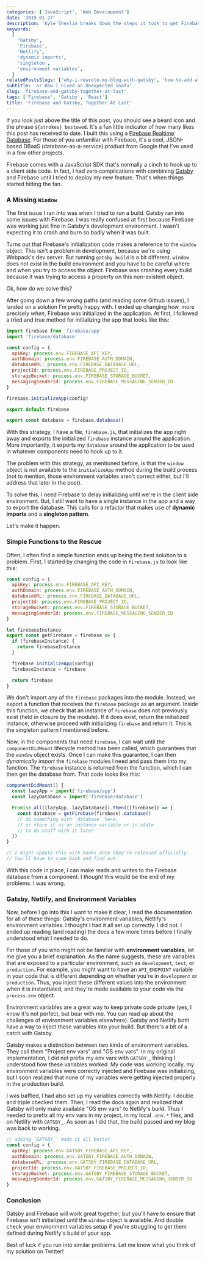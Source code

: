 ```yaml
---
categories: ['JavaScript', 'Web Development']
date: '2019-01-27'
description: 'Kyle Shevlin breaks down the steps it took to get Firebase, Gatsby, and Netlify to work for the new "beard stroke" post-liking feature of his blog'
keywords:
  [
    'Gatsby',
    'Firebase',
    'Netlify',
    'dynamic imports',
    'singleton',
    'environment variables',
  ]
relatedPostsSlugs: ['why-i-rewrote-my-blog-with-gatsby', 'how-to-add-algolia-search-to-a-gatsby-site']
subtitle: 'or How I Fixed an Unexpected Snafu'
slug: 'firebase-and-gatsby-together-at-last'
tags: ['Firebase', 'Gatsby', 'React']
title: 'Firebase and Gatsby, Together At Last'
---
```


If you look just above the title of this post, you should see a beard icon and the phrase `${strokes} bestowed`. It's a fun little indicator of how many likes this post has received to date. I built this using a [Firebase Realtime Database](https://firebase.google.com/). For those of you unfamiliar with Firebase, it's a cool, JSON-based DBaaS (database-as-a-service) product from Google that I've used in a few other projects.

Firebase comes with a JavaScript SDK that's normally a cinch to hook up to a client side code. In fact, I had zero complications with combining [Gatsby](https://www.gatsbyjs.org/) and Firebase until I tried to deploy my new feature. That's when things started hitting the fan.

### A Missing `Window`

The first issue I ran into was when I tried to run a build. Gatsby ran into some issues with Firebase. I was really confused at first because Firebase was working just fine in Gatsby's development environment. I wasn't expecting it to crash and burn so badly when it was built.

Turns out that Firebase's initialization code makes a reference to the `window` object. This isn't a problem in development, because we're using Webpack's dev server. But running `gatsby build` is a bit different. `window` does not exist in the build environment and you have to be careful where and when you try to access the object. Firebase was crashing every build because it was trying to access a property on this non-existent object.

Ok, how do we solve this?

After going down a few wrong paths (and reading some Github issues), I landed on a solution I'm pretty happy with. I ended up changing how, more precisely _when_, Firebase was initialized in the application. At first, I followed a tried and true method for initializing the app that looks like this:

```javascript
import firebase from 'firebase/app'
import 'firebase/database'

const config = {
  apiKey: process.env.FIREBASE_API_KEY,
  authDomain: process.env.FIREBASE_AUTH_DOMAIN,
  databaseURL: process.env.FIREBASE_DATABASE_URL,
  projectId: process.env.FIREBASE_PROJECT_ID,
  storageBucket: process.env.FIREBASE_STORAGE_BUCKET,
  messagingSenderId: process.env.FIREBASE_MESSAGING_SENDER_ID
}

firebase.initializeApp(config)

export default firebase

export const database = firebase.database()
```

With this strategy, I have a file, `firebase.js`, that initializes the app right away and exports the initialized `firebase` instance around the application. More importantly, it exports my `database` around the application to be used in whatever components need to hook up to it.

The problem with this strategy, as mentioned before, is that the `window` object is not available to the `initializeApp` method during the build process (not to mention, those environment variables aren't correct either, but I'll address that later in the post).

To solve this, I need Firebase to delay initializing until we're in the client side environment. But, I still want to have a single instance in the app and a way to export the database. This calls for a refactor that makes use of **dynamic imports** and a **singleton pattern**.

Let's make it happen.

### Simple Functions to the Rescue

Often, I often find a simple function ends up being the best solution to a problem. First, I started by changing the code in `firebase.js` to look like this:

```javascript
const config = {
  apiKey: process.env.FIREBASE_API_KEY,
  authDomain: process.env.FIREBASE_AUTH_DOMAIN,
  databaseURL: process.env.FIREBASE_DATABASE_URL,
  projectId: process.env.FIREBASE_PROJECT_ID,
  storageBucket: process.env.FIREBASE_STORAGE_BUCKET,
  messagingSenderId: process.env.FIREBASE_MESSAGING_SENDER_ID
}

let firebaseInstance
export const getFirebase = firebase => {
  if (firebaseInstance) {
    return firebaseInstance
  }

  firebase.initializeApp(config)
  firebaseInstance = firebase

  return firebase
}
```

We don't import any of the `firebase` packages into the module. Instead, we export a function that receives the `firebase` package as an argument. Inside this function, we check that an instance of `firebase` does not previously exist (held in closure by the module). If it does exist, return the initialized instance, otherwise proceed with initializing `firebase` and return it. This is the singleton pattern I mentioned before.

Now, in the components that need `firebase`, I can wait until the `componentDidMount` lifecycle method has been called, which guarantees that the `window` object exists. Once I can make this guarantee, I can then _dynamically import_ the `firebase` modules I need and pass them into my function. The `firebase` instance is returned from the function, which I can then get the database from. That code looks like this:

```jsx
componentDidMount() {
  const lazyApp = import('firebase/app')
  const lazyDatabase = import('firebase/database')

  Promise.all([lazyApp, lazyDatabase]).then(([firebase]) => {
    const database = getFirebase(firebase).database()
    // do something with `database` here,
    // or store it as an instance variable or in state
    // to do stuff with it later
  })
}

// I might update this with hooks once they're released officially.
// You'll have to come back and find out.
```

With this code in place, I can make reads and writes to the Firebase database from a component. I _thought_ this would be the end of my problems. I was wrong.

### Gatsby, Netlify, and Environment Variables

Now, before I go into this I want to make it clear, I read the documentation for all of these things: Gatsby's environment variables, Netlify's environment variables. I thought I had it all set up correctly. I did not. I ended up reading (and reading) the docs a few more times before I finally understood what I needed to do.

For those of you who might not be familiar with **environment variables**, let me give you a brief explanation. As the name suggests, these are variables that are exposed to a particular environment, such as `development`, `test`, or `production`. For example, you might want to have an `API_ENDPOINT` variable in your code that is different depending on whether you're in `development` or `production`. Thus, you inject these different values into the environment when it is instantiated, and they're made available to your code via the `process.env` object.

Environment variables are a great way to keep private code private (yes, I know it's not perfect, but bear with me. You can read up about the challenges of environment variables elsewhere). Gatsby and Netlify both have a way to inject these variables into your build. But there's a bit of a catch with Gatsby.

Gatsby makes a distinction between two kinds of environment variables. They call them "Project env vars" and "OS env vars". In my original implementation, I did not prefix my env vars with `GATSBY_`, thinking I understood how these variables worked. My code was working locally, my environment variables were correctly injected and Firebase was initializing, but I soon realized that none of my variables were getting injected properly in the production build.

I was baffled, I had also set up my variables correctly with Netlify. I double and triple checked them. Then, I read the docs again and realized that Gatsby will only make available "OS env vars" to Netlify's build. Thus I needed to prefix all my env vars in my project, in my local `.env.*` files, and on Netlify with `GATSBY_`. As soon as I did that, the build passed and my blog was back to working.

```javascript
// adding `GATSBY_` made it all better
const config = {
  apiKey: process.env.GATSBY_FIREBASE_API_KEY,
  authDomain: process.env.GATSBY_FIREBASE_AUTH_DOMAIN,
  databaseURL: process.env.GATSBY_FIREBASE_DATABASE_URL,
  projectId: process.env.GATSBY_FIREBASE_PROJECT_ID,
  storageBucket: process.env.GATSBY_FIREBASE_STORAGE_BUCKET,
  messagingSenderId: process.env.GATSBY_FIREBASE_MESSAGING_SENDER_ID
}
```

### Conclusion

Gatsby and Firebase will work great together, but you'll have to ensure that Firebase isn't initialized until the `window` object is available. And double check your environment variables setup if you're struggling to get them defined during Netlify's build of your app.

Best of luck if you run into similar problems. Let me know what you think of my solution on Twitter!
